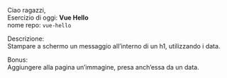 Ciao ragazzi,  
Esercizio di oggi: **Vue Hello**  
nome repo: `vue-hello` 

Descrizione:  
Stampare a schermo un messaggio all’interno di un h1, utilizzando i data.

Bonus:  
Aggiungere alla pagina un’immagine, presa anch’essa da un data.